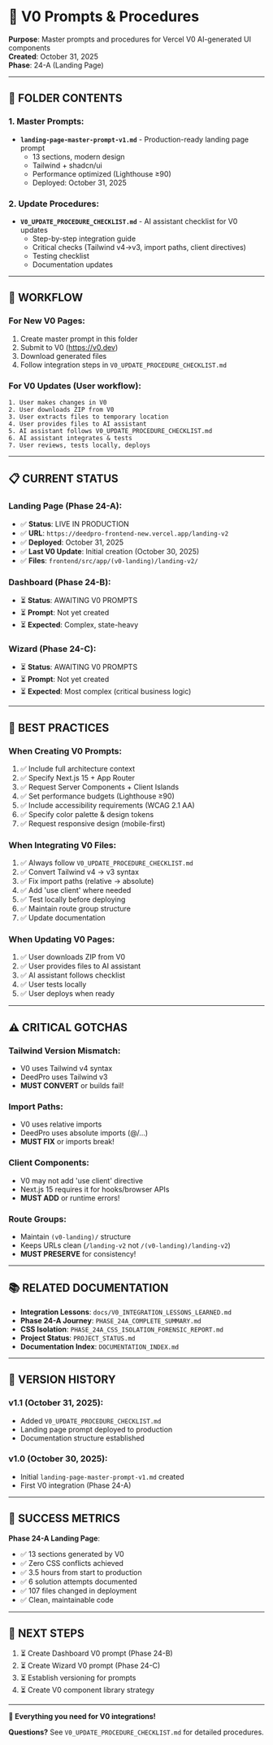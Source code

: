 # 🎨 V0 Prompts & Procedures

**Purpose**: Master prompts and procedures for Vercel V0 AI-generated UI components  
**Created**: October 31, 2025  
**Phase**: 24-A (Landing Page)

---

## 📁 **FOLDER CONTENTS**

### **1. Master Prompts**:
- **`landing-page-master-prompt-v1.md`** - Production-ready landing page prompt
  - 13 sections, modern design
  - Tailwind + shadcn/ui
  - Performance optimized (Lighthouse ≥90)
  - Deployed: October 31, 2025

### **2. Update Procedures**:
- **`V0_UPDATE_PROCEDURE_CHECKLIST.md`** - AI assistant checklist for V0 updates
  - Step-by-step integration guide
  - Critical checks (Tailwind v4→v3, import paths, client directives)
  - Testing checklist
  - Documentation updates

---

## 🚀 **WORKFLOW**

### **For New V0 Pages**:
1. Create master prompt in this folder
2. Submit to V0 (https://v0.dev)
3. Download generated files
4. Follow integration steps in `V0_UPDATE_PROCEDURE_CHECKLIST.md`

### **For V0 Updates** (User workflow):
```
1. User makes changes in V0
2. User downloads ZIP from V0
3. User extracts files to temporary location
4. User provides files to AI assistant
5. AI assistant follows V0_UPDATE_PROCEDURE_CHECKLIST.md
6. AI assistant integrates & tests
7. User reviews, tests locally, deploys
```

---

## 📋 **CURRENT STATUS**

### **Landing Page** (Phase 24-A):
- ✅ **Status**: LIVE IN PRODUCTION
- ✅ **URL**: `https://deedpro-frontend-new.vercel.app/landing-v2`
- ✅ **Deployed**: October 31, 2025
- ✅ **Last V0 Update**: Initial creation (October 30, 2025)
- ✅ **Files**: `frontend/src/app/(v0-landing)/landing-v2/`

### **Dashboard** (Phase 24-B):
- ⏳ **Status**: AWAITING V0 PROMPTS
- ⏳ **Prompt**: Not yet created
- ⏳ **Expected**: Complex, state-heavy

### **Wizard** (Phase 24-C):
- ⏳ **Status**: AWAITING V0 PROMPTS
- ⏳ **Prompt**: Not yet created
- ⏳ **Expected**: Most complex (critical business logic)

---

## 🎯 **BEST PRACTICES**

### **When Creating V0 Prompts**:
1. ✅ Include full architecture context
2. ✅ Specify Next.js 15 + App Router
3. ✅ Request Server Components + Client Islands
4. ✅ Set performance budgets (Lighthouse ≥90)
5. ✅ Include accessibility requirements (WCAG 2.1 AA)
6. ✅ Specify color palette & design tokens
7. ✅ Request responsive design (mobile-first)

### **When Integrating V0 Files**:
1. ✅ Always follow `V0_UPDATE_PROCEDURE_CHECKLIST.md`
2. ✅ Convert Tailwind v4 → v3 syntax
3. ✅ Fix import paths (relative → absolute)
4. ✅ Add 'use client' where needed
5. ✅ Test locally before deploying
6. ✅ Maintain route group structure
7. ✅ Update documentation

### **When Updating V0 Pages**:
1. ✅ User downloads ZIP from V0
2. ✅ User provides files to AI assistant
3. ✅ AI assistant follows checklist
4. ✅ User tests locally
5. ✅ User deploys when ready

---

## ⚠️ **CRITICAL GOTCHAS**

### **Tailwind Version Mismatch**:
- V0 uses Tailwind v4 syntax
- DeedPro uses Tailwind v3
- **MUST CONVERT** or builds fail!

### **Import Paths**:
- V0 uses relative imports
- DeedPro uses absolute imports (@/...)
- **MUST FIX** or imports break!

### **Client Components**:
- V0 may not add 'use client' directive
- Next.js 15 requires it for hooks/browser APIs
- **MUST ADD** or runtime errors!

### **Route Groups**:
- Maintain `(v0-landing)/` structure
- Keeps URLs clean (`/landing-v2` not `/(v0-landing)/landing-v2`)
- **MUST PRESERVE** for consistency!

---

## 📚 **RELATED DOCUMENTATION**

- **Integration Lessons**: `docs/V0_INTEGRATION_LESSONS_LEARNED.md`
- **Phase 24-A Journey**: `PHASE_24A_COMPLETE_SUMMARY.md`
- **CSS Isolation**: `PHASE_24A_CSS_ISOLATION_FORENSIC_REPORT.md`
- **Project Status**: `PROJECT_STATUS.md`
- **Documentation Index**: `DOCUMENTATION_INDEX.md`

---

## 🔄 **VERSION HISTORY**

### **v1.1** (October 31, 2025):
- Added `V0_UPDATE_PROCEDURE_CHECKLIST.md`
- Landing page prompt deployed to production
- Documentation structure established

### **v1.0** (October 30, 2025):
- Initial `landing-page-master-prompt-v1.md` created
- First V0 integration (Phase 24-A)

---

## 🎉 **SUCCESS METRICS**

**Phase 24-A Landing Page**:
- ✅ 13 sections generated by V0
- ✅ Zero CSS conflicts achieved
- ✅ 3.5 hours from start to production
- ✅ 6 solution attempts documented
- ✅ 107 files changed in deployment
- ✅ Clean, maintainable code

---

## 🚀 **NEXT STEPS**

1. ⏳ Create Dashboard V0 prompt (Phase 24-B)
2. ⏳ Create Wizard V0 prompt (Phase 24-C)
3. ⏳ Establish versioning for prompts
4. ⏳ Create V0 component library strategy

---

**🎨 Everything you need for V0 integrations!**

**Questions?** See `V0_UPDATE_PROCEDURE_CHECKLIST.md` for detailed procedures.

